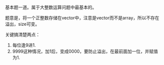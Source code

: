 基本题一道。属于大整数运算问题中最基本的。

题意是，将一个正整数存储在vector中，注意是vector而不是array，所以不存在溢出，size可变。

关键搞清楚两点：

1. 每位逢9进1.
2. 9999这种情况，加1后，变成0000，要防止溢出，在最前面加一位，并赋值为1.
